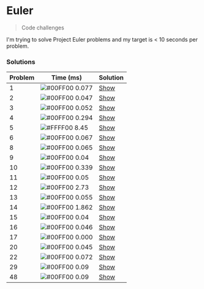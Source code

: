 # Euler
> Code challenges

I'm trying to solve Project Euler problems and my target is < 10 seconds per problem.

### Solutions

| Problem | Time (ms)                                                     | Solution                                                                   |
| ------- | ------------------------------------------------------------- | -------------------------------------------------------------------------- |
| 1       | ![#00FF00](http://placehold.it/15/00FF00/000000?text=+) 0.077 | [Show](https://github.com/hmleal/euler/blob/master/problem-01/solution.py) |
| 2       | ![#00FF00](http://placehold.it/15/00FF00/000000?text=+) 0.047 | [Show](https://github.com/hmleal/euler/blob/master/problem-02/solution.py) |
| 3       | ![#00FF00](http://placehold.it/15/00FF00/000000?text=+) 0.052 | [Show](https://github.com/hmleal/euler/blob/master/problem-03/solution.py) |
| 4       | ![#00FF00](http://placehold.it/15/00FF00/000000?text=+) 0.294 | [Show](https://github.com/hmleal/euler/blob/master/problem-04/solution.py) |
| 5       | ![#FFFF00](http://placehold.it/15/FFFF00/000000?text=+)  8.45 | [Show](https://github.com/hmleal/euler/blob/master/problem-05/solution.py) |
| 6       | ![#00FF00](http://placehold.it/15/00FF00/000000?text=+) 0.067 | [Show](https://github.com/hmleal/euler/blob/master/problem-06/solution.py) |
| 8       | ![#00FF00](http://placehold.it/15/00FF00/000000?text=+) 0.065 | [Show](https://github.com/hmleal/euler/blob/master/problem-08/solution.py) |
| 9       | ![#00FF00](http://placehold.it/15/00FF00/000000?text=+)  0.04 | [Show](https://github.com/hmleal/euler/blob/master/problem-09/solution.py) |
| 10      | ![#00FF00](http://placehold.it/15/00FF00/000000?text=+) 0.339 | [Show](https://github.com/hmleal/euler/blob/master/problem-10/solution.py) |
| 11      | ![#00FF00](http://placehold.it/15/00FF00/000000?text=+)  0.05 | [Show](https://github.com/hmleal/euler/blob/master/problem-11/solution.py) |
| 12      | ![#00FF00](http://placehold.it/15/00FF00/000000?text=+)  2.73 | [Show](https://github.com/hmleal/euler/blob/master/problem-12/solution.py) |
| 13      | ![#00FF00](http://placehold.it/15/00FF00/000000?text=+) 0.055 | [Show](https://github.com/hmleal/euler/blob/master/problem-13/solution.py) |
| 14      | ![#00FF00](http://placehold.it/15/00FF00/000000?text=+) 1.862 | [Show](https://github.com/hmleal/euler/blob/master/problem-14/solution.py) |
| 15      | ![#00FF00](http://placehold.it/15/00FF00/000000?text=+)  0.04 | [Show](https://github.com/hmleal/euler/blob/master/problem-15/solution.py) |
| 16      | ![#00FF00](http://placehold.it/15/00FF00/000000?text=+) 0.046 | [Show](https://github.com/hmleal/euler/blob/master/problem-16/solution.py) |
| 17      | ![#00FF00](http://placehold.it/15/00FF00/000000?text=+) 0.000 | [Show](https://github.com/hmleal/euler/blob/master/problem-17/solution.py) |
| 20      | ![#00FF00](http://placehold.it/15/00FF00/000000?text=+) 0.045 | [Show](https://github.com/hmleal/euler/blob/master/problem-20/solution.py) |
| 22      | ![#00FF00](http://placehold.it/15/00FF00/000000?text=+) 0.072 | [Show](https://github.com/hmleal/euler/blob/master/problem-22/solution.py) |
| 29      | ![#00FF00](http://placehold.it/15/00FF00/000000?text=+)  0.09 | [Show](https://github.com/hmleal/euler/blob/master/problem-29/solution.py) |
| 48      | ![#00FF00](http://placehold.it/15/00FF00/000000?text=+)  0.09 | [Show](https://github.com/hmleal/euler/blob/master/problem-48/solution.py) |
